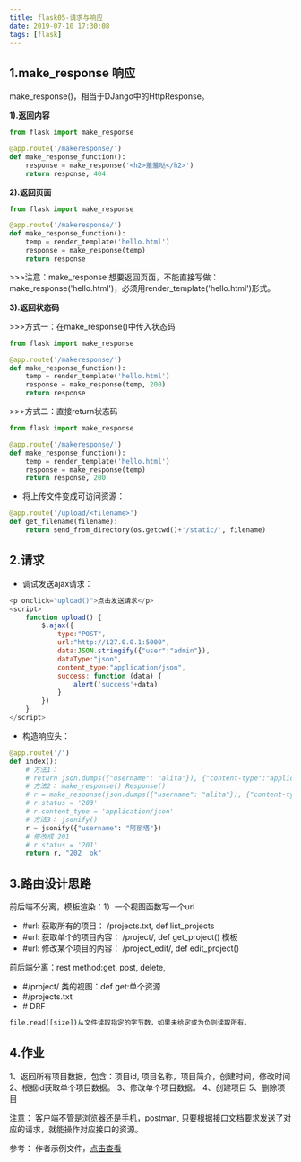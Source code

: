 ```yaml
---
title: flask05-请求与响应
date: 2019-07-10 17:30:08
tags: [flask]
---
```


## **1.make_response 响应**

make_response()，相当于DJango中的HttpResponse。

**1).返回内容**

```python
from flask import make_response

@app.route('/makeresponse/')
def make_response_function():
    response = make_response('<h2>羞羞哒</h2>')
    return response, 404
```

<!-- more -->

**2).返回页面**

```python
from flask import make_response

@app.route('/makeresponse/')
def make_response_function():
    temp = render_template('hello.html')
    response = make_response(temp)
    return response
```

\>>>注意：make_response 想要返回页面，不能直接写做：make_response('hello.html')，必须用render_template('hello.html')形式。

**3).返回状态码**

\>>>方式一：在make_response()中传入状态码

```python
from flask import make_response

@app.route('/makeresponse/')
def make_response_function():
    temp = render_template('hello.html')
    response = make_response(temp, 200)
    return response
```

\>>>方式二：直接return状态码

```python
from flask import make_response

@app.route('/makeresponse/')
def make_response_function():
    temp = render_template('hello.html')
    response = make_response(temp)
    return response, 200
```

- 将上传文件变成可访问资源：

```python
@app.route('/upload/<filename>')
def get_filename(filename):
    return send_from_directory(os.getcwd()+'/static/', filename)
```



## **2.请求**

- 调试发送ajax请求：

```javascript
<p onclick="upload()">点击发送请求</p>
<script>
    function upload() {
        $.ajax({
            type:"POST",
            url:"http://127.0.0.1:5000",
            data:JSON.stringify({"user":"admin"}),
            dataType:"json",
            content_type:"application/json",
            success: function (data) {
                alert('success'+data)
            }
        })
    }
</script>
```

- 构造响应头：

```python
@app.route('/')
def index():
    # 方法1：
    # return json.dumps({"username": "alita"}), {"content-type":"application/json"}
    # 方法2： make_response() Response()
    # r = make_response(json.dumps({"username": "alita"}), {"content-type":"application/json"})
    # r.status = '203'
    # r.content_type = 'application/json'
    # 方法3： jsonify()
    r = jsonify({"username": "阿丽塔"})
    # 修改成 201
    # r.status = '201'
    return r, "202  ok"
```



## **3.路由设计思路**

前后端不分离，模板渲染：1）一个视图函数写一个url

- \#url: 获取所有的项目： /projects.txt, def list_projects
- \#url: 获取单个的项目内容： /project/<id>, def get_project() 模板
- \#url: 修改某个项目的内容： /project_edit/<id>, def edit_project()

前后端分离：rest method:get, post, delete,
- \#/project/<id> 类的视图：def get:单个资源
- \#/projects.txt
- \# DRF

```bash
file.read([size])从文件读取指定的字节数，如果未给定或为负则读取所有。
```

## **4.作业**
1、返回所有项目数据，包含：项目id, 项目名称，项目简介，创建时间，修改时间
2、根据id获取单个项目数据。
3、修改单个项目数据。
4、创建项目
5、删除项目

注意： 客户端不管是浏览器还是手机，postman, 只要根据接口文档要求发送了对应的请求，就能操作对应接口的资源。

参考：
作者示例文件，[点击查看](<https://github.com/icon-python/python-study/tree/master/flask06/homework>)

